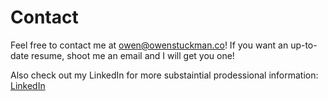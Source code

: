 # Contact

Feel free to contact me at owen@owenstuckman.co!
If you want an up-to-date resume, shoot me an email and I will get you one!

Also check out my LinkedIn for more substaintial prodessional information: [LinkedIn](https://www.linkedin.com/in/owen-stuckman-b69977235/)

